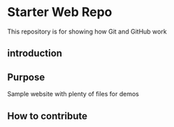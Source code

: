 # Starter Web Repo

This repository is for showing how Git and GitHub work

## introduction


## Purpose

Sample website with plenty of files for demos



## How to contribute 
